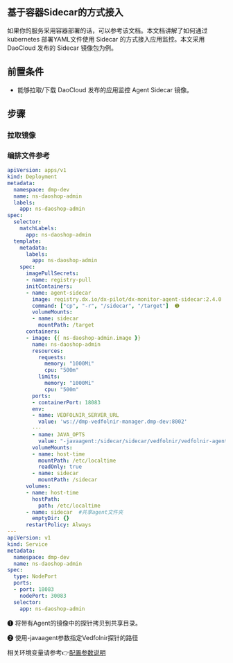 ## 基于容器Sidecar的方式接入

如果你的服务采用容器部署的话，可以参考该文档。本文档讲解了如何通过 kubernetes 部署YAML文件使用 Sidecar 的方式接入应用监控。本文采用 DaoCloud 发布的 Sidecar 镜像包为例。

## 前置条件

- 能够拉取/下载 DaoCloud 发布的应用监控 Agent Sidecar 镜像。

## 步骤

### 拉取镜像

### 编排文件参考

```yaml
apiVersion: apps/v1
kind: Deployment
metadata:
  namespace: dmp-dev
  name: ns-daoshop-admin
  labels:
    app: ns-daoshop-admin
spec:
  selector:
    matchLabels:
      app: ns-daoshop-admin
  template:
    metadata:
      labels:
        app: ns-daoshop-admin
    spec:
      imagePullSecrets:
      - name: registry-pull
      initContainers:
      - name: agent-sidecar
        image: registry.dx.io/dx-pilot/dx-monitor-agent-sidecar:2.4.0
        command: ["cp", "-r", "/sidecar", "/target"]  ➊
        volumeMounts:
        - name: sidecar
          mountPath: /target
      containers:
      - image: {{ ns-daoshop-admin.image }}
        name: ns-daoshop-admin
        resources:
          requests:
            memory: "1000Mi"
            cpu: "500m"
          limits:
            memory: "1000Mi"
            cpu: "500m"
        ports:
        - containerPort: 18083
        env:
        - name: VEDFOLNIR_SERVER_URL
          value: 'ws://dmp-vedfolnir-manager.dmp-dev:8002'
        ···
        - name: JAVA_OPTS
          value: "-javaagent:/sidecar/sidecar/vedfolnir/vedfolnir-agent.jar" ➋
        volumeMounts:
        - name: host-time
          mountPath: /etc/localtime
          readOnly: true
        - name: sidecar
          mountPath: /sidecar
      volumes:
      - name: host-time
        hostPath:
          path: /etc/localtime
      - name: sidecar  #共享agent文件夹
        emptyDir: {}
      restartPolicy: Always
---
apiVersion: v1
kind: Service
metadata:
  namespace: dmp-dev
  name: ns-daoshop-admin
spec:
  type: NodePort
  ports:
  - port: 18083
    nodePort: 30083
  selector:
    app: ns-daoshop-admin
```

➊ 将带有Agent的镜像中的探针拷贝到共享目录。

➋ 使用-javaagent参数指定Vedfolnir探针的路径

相关环境变量请参考👉[配置参数说明](agent-settings.md)



